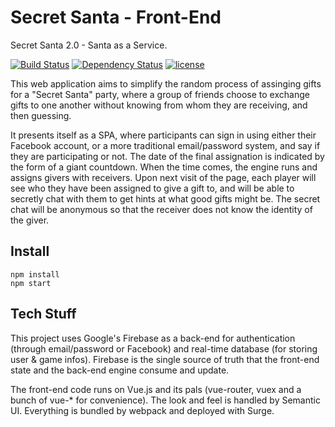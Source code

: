 # Secret Santa - Front-End
Secret Santa 2.0 - Santa as a Service.

[![Build Status](https://travis-ci.org/Franky47/secret-santa-app.svg?branch=master)](https://travis-ci.org/Franky47/secret-santa-app)
[![Dependency Status](https://dependencyci.com/github/Franky47/secret-santa-app/badge)](https://dependencyci.com/github/Franky47/secret-santa-app)
[![license](https://img.shields.io/github/license/Franky47/secret-santa-app.svg?maxAge=2592000)]()

This web application aims to simplify the random process of assinging gifts for
a "Secret Santa" party, where a group of friends choose to exchange gifts to one
another without knowing from whom they are receiving, and then guessing.

It presents itself as a SPA, where participants can sign in using either their Facebook account,
or a more traditional email/password system, and say if they are participating or not.
The date of the final assignation is indicated by the form of a giant countdown.
When the time comes, the engine runs and assigns givers with receivers.
Upon next visit of the page, each player will see who they have been assigned to give a gift to,
and will be able to secretly chat with them to get hints at what good gifts might be.
The secret chat will be anonymous so that the receiver does not know the identity of the giver.

## Install

```
npm install
npm start
```

## Tech Stuff

This project uses Google's Firebase as a back-end for authentication (through email/password or Facebook)
and real-time database (for storing user & game infos). Firebase is the single source of truth that
the front-end state and the back-end engine consume and update.

The front-end code runs on Vue.js and its pals (vue-router, vuex and a bunch of vue-* for convenience).
The look and feel is handled by Semantic UI.
Everything is bundled by webpack and deployed with Surge.
